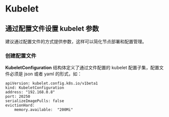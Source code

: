 # Kubelet

## 通过配置文件设置 kubelet 参数
建议通过配置文件的方式提供参数，这样可以简化节点部署和配置管理。

### 创建配置文件

**KubeletConfiguration** 结构体定义了通过文件配置的 kubelet 配置子集，配置文件必须是 json 或者 yaml 的形式，如：

```
apiVersion: kubelet.config.k8s.io/v1beta1
kind: KubeletConfiguration
address: "192.168.0.8"
port: 20250
serializeImagePulls: false
evictionHard:
    memory.available:  "200Mi"
```